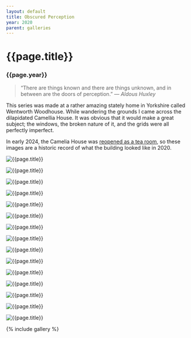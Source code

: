 ```yaml
---
layout: default
title: Obscured Perception
year: 2020
parent: galleries
---
```


# {{page.title}}

### {{page.year}}


> “There are things known and there are things unknown, and in between are the doors of perception.” 
— *Aldous Huxley*

This series was made at a rather amazing stately home in Yorkshire called Wentworth Woodhouse. While wandering the grounds I came across the dilapidated Camellia House. It was obvious that it would make a great subject; the windows, the broken nature of it, and the grids were all perfectly imperfect.

In early 2024, the Camelia House was [reopened as a tea room](https://www.theguardian.com/culture/2024/mar/23/camellia-house-wentworth-woodhouse-teahouse-restored), so these images are a historic record of what the building looked like in 2020.


![{{page.title}}](obscured-perception-01.webp "{{page.title}}")

![{{page.title}}](obscured-perception-02.webp "{{page.title}}")

![{{page.title}}](obscured-perception-03.webp "{{page.title}}")

![{{page.title}}](obscured-perception-04.webp "{{page.title}}")

![{{page.title}}](obscured-perception-05.webp "{{page.title}}")

![{{page.title}}](obscured-perception-06.webp "{{page.title}}")

![{{page.title}}](obscured-perception-07.webp "{{page.title}}")

![{{page.title}}](obscured-perception-08.webp "{{page.title}}")

![{{page.title}}](obscured-perception-09.webp "{{page.title}}")

![{{page.title}}](obscured-perception-10.webp "{{page.title}}")

![{{page.title}}](obscured-perception-11.webp "{{page.title}}")

![{{page.title}}](obscured-perception-12.webp "{{page.title}}")

![{{page.title}}](obscured-perception-13.webp "{{page.title}}")

![{{page.title}}](obscured-perception-14.webp "{{page.title}}")

![{{page.title}}](obscured-perception-15.webp "{{page.title}}")

{% include gallery %}